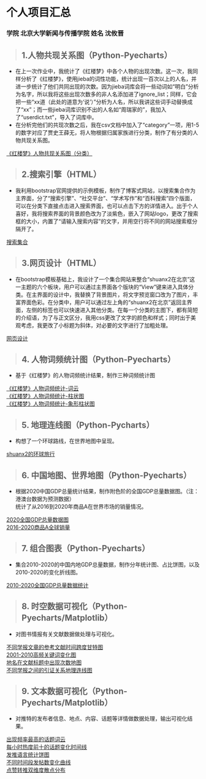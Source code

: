 # 个人项目汇总  
### 学院 北京大学新闻与传播学院 姓名 沈攸晋  
  
> ## 1.人物共现关系图（Python-Pyecharts）  
  
* 在上一次作业中，我统计了《红楼梦》中各个人物的出现次数。这一次，我同样分析了《红楼梦》，使用jieba的词性功能，统计出现一百次以上的人名，并进一步统计了他们共同出现的次数。因为jieba词库会将一些动词如“明白”分析为名字，所以我将这些出现次数多的非人名添加进了ignore_list；同样，它会把一些“xx道（此处的道意为‘说’）”分析为人名，所以我讲这些词手动替换成了“xx”；而一些jieba词库识别不出的人名如“周瑞家的”，我加入了“userdict.txt”，导入了词库中。  
* 在分析完他们的共现次数之后，我在csv文档中加入了“category”一项，用1-5的数字对应了贾史王薛无，将人物根据归属家族进行分类，制作了有分类的人物共现关系图。  
  
[《红楼梦》人物共现关系图（分类）](https://shuanx2.github.io/cate_honglou.html)  
  
> ## 2.搜索引擎（HTML）  
  
* 我利用bootstrap官网提供的示例模板，制作了博客式网站，以搜索集合作为主界面，分了“搜索引擎”、“社交平台”、“学术写作”和“百科搜索”四个版面，可以在分类下直接点击进入搜索界面，也可以点击下方的详情进入。出于个人喜好，我将搜索界面的背景颜色改为了淡紫色，嵌入了网站logo，更改了搜索框的大小，内置了“请输入搜索内容”的文字，并用空行将不同的网站搜索框分隔开了。  
  
[搜索集合](https://shuanx2.github.io/search.html)  
> ## 3.网页设计（HTML）  
  
* 在bootstrap模板基础上，我设计了一个集合网站来整合“shuanx2在北京”这一主题的六个板块，用户可以通过主界面各个版块的“View”键来进入具体分类。在主界面的设计中，我替换了背景图片，将文字预览窗口改为了图片，丰富界面色彩。在分类中，用户可以通过左上角的“shuanx2在北京”返回主界面，左侧的标签也可以快速进入其他分类。在每一个分类的主图下，都有简短的介绍语，为了与正文区分，我用css更改了文字的颜色和样式；同时出于美观考虑，我更改了小标题为斜体，对必要的文字进行了加粗处理。  
  
[网页设计](https://shuanx2.github.io/design.html)   
> ## 4. 人物词频统计图（Python-Pyecharts）
* 基于《红楼梦》的人物词频统计结果，制作三种词频统计图  
  
[《红楼梦》人物词频统计-词云](https://shuanx2.github.io/name_count_wordcloud.html)  
[《红楼梦》人物词频统计-柱状图](https://shuanx2.github.io/name_count_bar.html)  
[《红楼梦》人物词频统计-象形柱状图](https://shuanx2.github.io/name_count_pictorialbar.html)  
> ## 5. 地理连线图（Python-Pycharts）
* 构想了一个环球路线，在世界地图中呈现。  
  
[shuanx2的环球旅行](https://shuanx2.github.io/worldtravel.html)  
> ## 6. 中国地图、世界地图（Python-Pyecharts）
* 根据2020中国GDP总量统计结果，制作附色阶的全国GDP总量数据图。（注：港澳台数据为预测数据）  
统计了从2016到2020年商品A在世界市场的销量情况。  
  
[2020全国GDP总量数据图](https://shuanx2.github.io/GDP2020.html)  
[2016-2020商品A全球销量](https://shuanx2.github.io/mapworld.html)  
> ## 7. 组合图表（Python-Pyecharts）
* 集合2010-2020的中国内地GDP总量数据，制作分年统计图、占比饼图，以及2010-2020的变化折线图。  
  
[2010-2020全国GDP总量数据统计](https://shuanx2.github.io/china_gdp_from_2010_to_2020.html)  
> ## 8. 时空数据可视化（Python-Pyecharts/Matplotlib）  
* 对图书情报有关文献数据做处理与可视化。  
  
[不同学报文章的参考文献时间跨度甘特图](gantt.jpg)  
[2001-2010高频关键词变化图](https://shuanx2.github.io/timeline.html)  
[地名在文献标题中出现次数地图](https://shuanx2.github.io/titlemap.html)  
[不同学报之间的引证关系地理连线图](https://shuanx2.github.io/line.html)  
> ## 9. 文本数据可视化（Python-Pyecharts/Matplotlib）  
* 对推特的发布者信息、地点、内容、话题等详情做数据处理，输出可视化结果。  
  
[出现频率最高的话题词云](https://shuanx2.github.io/hashtagscnt.html)  
[每小时热度前十的话题变化时间线](https://shuanx2.github.io/hashtagtimeline.html)  
[发推语言统计饼图](langcnt.jpg)  
[不同时间段发帖数变化曲线](twinum.jpg)  
[点赞转推双维度散点分布](scatter.jpg)
